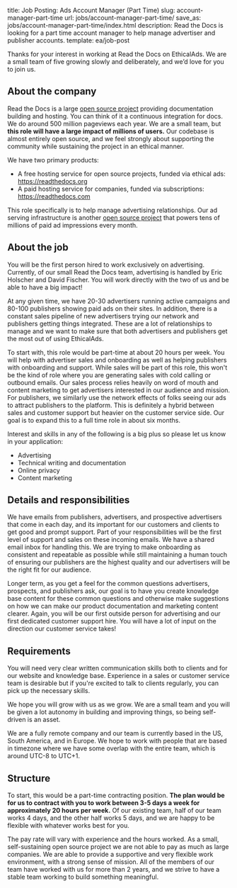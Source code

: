 title: Job Posting: Ads Account Manager (Part Time)
slug: account-manager-part-time
url: jobs/account-manager-part-time/
save_as: jobs/account-manager-part-time/index.html
description: Read the Docs is looking for a part time account manager to help manage advertiser and publisher accounts.
template: ea/job-post


Thanks for your interest in working at Read the Docs on EthicalAds.
We are a small team of five growing slowly and deliberately,
and we’d love for you to join us.


About the company
-----------------

Read the Docs is a large [open source project](https://github.com/readthedocs/readthedocs.org) providing documentation building and hosting.
You can think of it a continuous integration for docs.
We do around 500 million pageviews each year.
We are a small team,
but **this role will have a large impact of millions of users.**
Our codebase is almost entirely open source,
and we feel strongly about supporting the community while sustaining the project in an ethical manner.

We have two primary products:

* A free hosting service for open source projects, funded via ethical ads: https://readthedocs.org
* A paid hosting service for companies, funded via subscriptions: https://readthedocs.com

This role specifically is to help manage advertising relationships.
Our ad serving infrastructure is another [open source project](https://github.com/readthedocs/ethical-ad-server)
that powers tens of millions of paid ad impressions every month.


About the job
-------------

You will be the first person hired to work exclusively on advertising.
Currently, of our small Read the Docs team, advertising is handled by Eric Holscher and David Fischer.
You will work directly with the two of us and be able to have a big impact!

At any given time, we have 20-30 advertisers running active campaigns
and 80-100 publishers showing paid ads on their sites.
In addition, there is a constant sales pipeline of new advertisers trying our network
and publishers getting things integrated.
These are a lot of relationships to manage and we want to make sure
that both advertisers and publishers get the most out of using EthicalAds.

To start with, this role would be part-time at about 20 hours per week.
You will help with advertiser sales and onboarding as well as helping publishers with onboarding and support.
While sales will be part of this role,
this won't be the kind of role where you are generating sales with cold calling or outbound emails.
Our sales process relies heavily on word of mouth and content marketing to get advertisers interested
in our audience and mission.
For publishers, we similarly use the network effects of folks seeing our ads to attract publishers to the platform.
This is definitely a hybrid between sales and customer support but heavier on the customer service side.
Our goal is to expand this to a full time role in about six months.

Interest and skills in any of the following is a big plus so please let us know in your application:

* Advertising
* Technical writing and documentation
* Online privacy
* Content marketing


Details and responsibilities
----------------------------

We have emails from publishers, advertisers, and prospective advertisers that come in each day,
and its important for our customers and clients to get good and prompt support.
Part of your responsibilities will be the first level of support and sales on these incoming emails.
We have a shared email inbox for handling this.
We are trying to make onboarding as consistent and repeatable as possible
while still maintaining a human touch of ensuring our publishers are the highest quality
and our advertisers will be the right fit for our audience.

Longer term, as you get a feel for the common questions advertisers, prospects, and publishers ask,
our goal is to have you create knowledge base content for these common questions
and otherwise make suggestions on how we can make our product documentation and marketing content clearer.
Again, you will be our first outside person for advertising
and our first dedicated customer support hire.
You will have a lot of input on the direction our customer service takes!


Requirements
------------

You will need very clear written communication skills both to clients
and for our website and knowledge base.
Experience in a sales or customer service team is desirable
but if you're excited to talk to clients regularly, you can pick up the necessary skills.

We hope you will grow with us as we grow.
We are a small team and you will be given a lot autonomy in building and improving things,
so being self-driven is an asset.

We are a fully remote company and our team is currently based in the US, South America, and in Europe.
We hope to work with people that are based in timezone where we have some overlap with the entire team,
which is around UTC-8 to UTC+1.


Structure
---------

To start, this would be a part-time contracting position.
**The plan would be for us to contract with you to work between 3-5 days a week for approximately 20 hours per week.**
Of our existing team, half of our team works 4 days, and the other half works 5 days,
and we are happy to be flexible with whatever works best for you.

The pay rate will vary with experience and the hours worked.
As a small, self-sustaining open source project we are not able to pay as much as large companies.
We are able to provide a supportive and very flexible work environment, with a strong sense of mission.
All of the members of our team have worked with us for more than 2 years,
and we strive to have a stable team working to build something meaningful.
